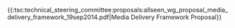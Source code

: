 {{:tsc:technical_steering_committee:proposals:allseen_wg_proposal_media_delivery_framework_19sep2014.pdf|Media Delivery Framework Proposal}}
